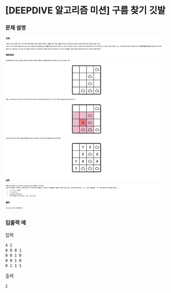 # [DEEPDIVE 알고리즘 미션] 구름 찾기 깃발

### 문제 설명

![문제설명](../img/구름찾기깃발.png)

### 입출력 예

입력

```
4 2
0 0 0 1
0 0 1 0
0 0 1 0
0 1 1 1
```

출력

```
2
```
